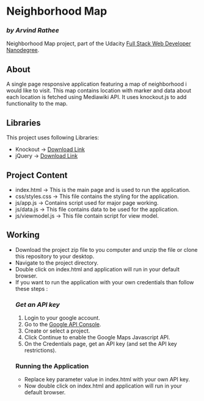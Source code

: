 # Neighborhood Map
### _by Arvind Rathee_
Neighborhood Map project, part of the Udacity [Full Stack Web Developer Nanodegree](https://www.udacity.com/course/full-stack-web-developer-nanodegree--nd004).
## About
A single page responsive application featuring a map of neighborhood i would like to visit. This map contains location with marker and data about each location is fetched using Mediawiki API. It uses knockout.js to add functionality to the map. 
## Libraries
This project uses following Libraries:
- Knockout -> [Download Link](http://knockoutjs.com/index.html)
- jQuery -> [Download Link](https://jquery.com/)
## Project Content
- index.html -> This is the main page and is used to run the application.
- css/styles.css -> This file contains the styling for the application.
- js/app.js -> Contains script used for major page working.
- js/data.js -> This file contains data to be used for the application.
- js/viewmodel.js -> This file contain script for view model.
## Working
* Download the project zip file to you computer and unzip the file or clone this repository to your desktop.
* Navigate to the project directory.
* Double click on index.html and application will run in your default browser.
* If you want to run the application with your own credentials than follow these steps :
    ### _Get an API key_
    1. Login to your google account.
    2. Go to the [Google API Console](https://console.developers.google.com/flows/enableapi?apiid=places_backend&reusekey=true).
    3. Create or select a project.
    4. Click Continue to enable the Google Maps Javascript API.
    5. On the Credentials page, get an API key (and set the API key restrictions).
    ### Running the Application
    - Replace key parameter value in index.html with your own API key.
    - Now double click on index.html and application will run in your default browser.
